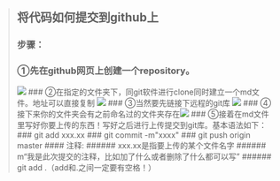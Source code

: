 > ## 将代码如何提交到github上
>### 步骤：
>### ①先在github网页上创建一个repository。
><img src="E:\编程\讲课文件&笔记\teslary\note\01.png">
>### ②在指定的文件夹下，同git软件进行clone同时建立一个md文件。地址可以直接复制
><img src="E:\编程\讲课文件&笔记\teslary\note\02.png">
>### ③当然要先链接下远程的git库
><img src="E:\编程\讲课文件&笔记\teslary\note\03.png">
>### ④接下来你的文件夹会有之前命名过的文件夹存在<img src="E:\编程\讲课文件&笔记\teslary\note\04.png">
>### ⑤接着在md文件里写好你要上传的东西！写好之后进行上传提交到git库。基本语法如下：
>### git add xxx.xx
>### git commit -m"xxxx"
>### git push origin master
>#### 注释:
>###### xxx.xx是指要上传的某个文件名字
>###### m“我是此次提交的注释，比如加了什么或者删除了什么都可以写”
>###### git add .（add和.之间一定要有空格！）
